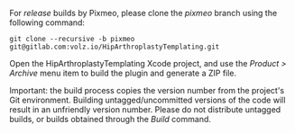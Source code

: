 For *release* builds by Pixmeo, please clone the *pixmeo* branch using the following command:

`git clone --recursive -b pixmeo git@gitlab.com:volz.io/HipArthroplastyTemplating.git`

Open the HipArthroplastyTemplating Xcode project, and use the *Product > Archive* menu item to build the plugin and generate a ZIP file.

Important: the build process copies the version number from the project's Git environment. 
Building untagged/uncommitted versions of the code will result in an unfriendly version number.
Please do not distribute untagged builds, or builds obtained through the *Build* command.